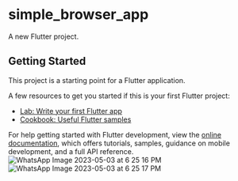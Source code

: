 # simple_browser_app

A new Flutter project.

## Getting Started

This project is a starting point for a Flutter application.

A few resources to get you started if this is your first Flutter project:

- [Lab: Write your first Flutter app](https://docs.flutter.dev/get-started/codelab)
- [Cookbook: Useful Flutter samples](https://docs.flutter.dev/cookbook)

For help getting started with Flutter development, view the
[online documentation](https://docs.flutter.dev/), which offers tutorials,
samples, guidance on mobile development, and a full API reference.
![WhatsApp Image 2023-05-03 at 6 25 16 PM](https://user-images.githubusercontent.com/111499904/235923260-4cbf90f6-606f-4b53-b83e-029d4c891a60.jpeg)
![WhatsApp Image 2023-05-03 at 6 25 17 PM](https://user-images.githubusercontent.com/111499904/235923324-d777919c-89be-422e-bfed-6d2fbc4a3dd7.jpeg)
